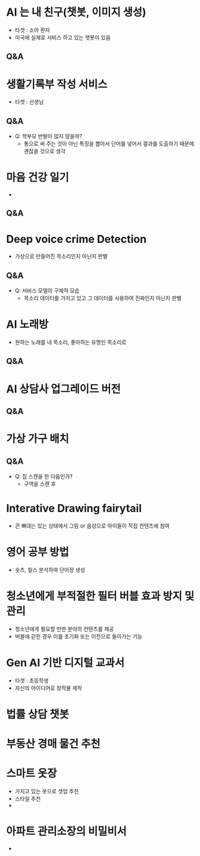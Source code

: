 
# AI 는 내 친구(챗봇, 이미지 생성)
- 타겟 : 소아 환자
- 미국에 실제로 서비스 하고 있는 챗봇이 있음
## Q&A


# 생활기록부 작성 서비스
- 타겟 : 선생님
## Q&A
- Q: 학부모 반발이 많지 않을까?
	- 통으로 써 주는 것이 아닌 특징을 뽑아서 단어를 넣어서 결과를 도출하기 때문에 괜찮을 것으로 생각

# 마음 건강 일기
- 

## Q&A


# Deep voice crime Detection
- 가상으로 만들어진 목소리인지 아닌지 판별
## Q&A
- Q: 서비스 모델의 구체적 모습
	- 목소리 데이터를 가지고 있고 그 데이터를 사용하여 진짜인지 아닌지 판별


# AI 노래방
- 원하는 노래를 내 목소리, 좋아하는 유명인 목소리로 
## Q&A



# AI 상담사 업그레이드 버전
## Q&A



# 가상 가구 배치
## Q&A
- Q: 집 스캔을 한 다음인가?
	- 구역을 스캔 후 


# Interative Drawing fairytail
- 큰 뼈대는 있는 상태에서 그림 or 음성으로 아이들이 직접 컨텐츠에 참여


# 영어 공부 방법
- 숏츠, 릴스 분석하여 단어장 생성

# 청소년에게 부적절한 필터 버블 효과 방지 및 관리
- 청소년에게 필요할 만한 분야의 컨텐츠를 제공
- 버블에 갇힌 경우 이를 초기화 또는 이전으로 돌아가는 기능





# Gen AI 기반 디지털 교과서
- 타겟 : 초등학생
- 자신의 아이디어로 창작물 제작


# 법률 상담 챗봇




# 부동산 경매 물건 추천




# 스마트 옷장
- 가지고 있는 옷으로 셋업 추천
- 스타일 추천
-

# 아파트 관리소장의 비밀비서
- 


